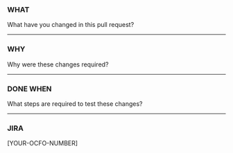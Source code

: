 ### WHAT
What have you changed in this pull request?
___

### WHY
Why were these changes required?
___

### DONE WHEN
What steps are required to test these changes?
___

### JIRA
[YOUR-OCFO-NUMBER]
